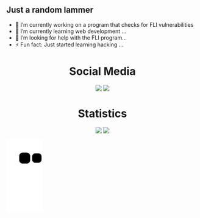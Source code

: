 ## Just a random lammer

- 🔭 I’m currently working on a program that checks for FLI vulnerabilities
- 🌱 I’m currently learning web development ...
- 🤔 I’m looking for help with the FLI program...
- ⚡ Fun fact: Just started learning hacking ...

<div align="center">
  <center><h1>Social Media</h1></center>
  <a href="https://hackerone.com/matthew956?type=user"><img src="https://img.shields.io/badge/bug%20bounty-216338?style=for-the-badge&logo=hackerone&logoColor=white"       target="_blank"></a>
  <a href="https://www.youtube.com/channel/UCtNwQMFSl4BJ9BZfOv_9bBg" target="_blank"><img src="https://img.shields.io/badge/youtube-216338?style=for-the-badge&logo=youtube&logoColor=white" target="_blank""></a>
</div>

<div align="center">
  <center><h1>Statistics</h1></center>
  <img height="150cm" src="https://github-readme-stats.vercel.app/api?username=matthew956&show_icons=true&theme=gotham&include_all_commits=true&count_private=true"/>
  <img height="150cm" src="https://github-readme-stats.vercel.app/api/top-langs/?username=matthew956&layout=compact&langs=count=16&theme=gotham"/>
</div>

  ![Snake Animation](https://github.com/matthew956/matthew956/blob/output/github-contribution-grid-snake.svg)
